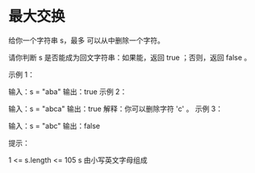 # 最大交换

给你一个字符串 s，最多 可以从中删除一个字符。

请你判断 s 是否能成为回文字符串：如果能，返回 true ；否则，返回 false 。

示例 1：

输入：s = "aba"
输出：true
示例 2：

输入：s = "abca"
输出：true
解释：你可以删除字符 'c' 。
示例 3：

输入：s = "abc"
输出：false

提示：

1 <= s.length <= 105
s 由小写英文字母组成
